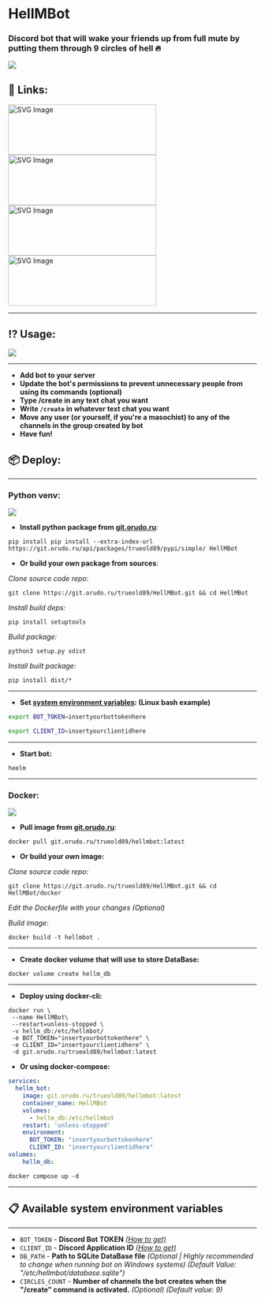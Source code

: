 # HellMBot

### Discord bot that will wake your friends up from full mute by putting them through 9 circles of hell 🔥

![](https://cdn.orudo.ru/.work/trueold89/git/hellm/Header.svg)

## 🔗 Links:
[<img src="https://cdn.orudo.ru/.work/trueold89/git/hellm/ORUDO.svg" alt="SVG Image" width="300" height="102" style="padding-right: 10px">](https://git.orudo.ru/trueold89/HellMBot)
[<img src="https://cdn.orudo.ru/.work/trueold89/git/hellm/GitHub.svg" alt="SVG Image" width="300" height="102" style="padding-right: 10px">](https://github.com/Trueold89/HellMBot)
[<img src="https://cdn.orudo.ru/.work/trueold89/git/hellm/GitLab.svg" alt="SVG Image" width="300" height="102" style="padding-right: 10px">](https://gitlab.com/Trueold89/hellmbot)
[<img src="https://cdn.orudo.ru/.work/trueold89/git/hellm/Discord.svg" alt="SVG Image" width="300" height="102" style="padding-right: 10px">](https://discord.com/oauth2/authorize?client_id=1247176574969577514)

***

## ⁉️ Usage:

![](https://cdn.orudo.ru/.work/trueold89/git/hellm/faq.svg)

---

- **Add bot to your server**
- **Update the bot's permissions to prevent unnecessary people from using its commands (optional)**
- **Type /create in any text chat you want**
- **Write `/create` in whatever text chat you want**
- **Move any user (or yourself, if you're a masochist) to any of the channels in the group created by bot**
- **Have fun!**

## 📦 Deploy:

***

### Python venv:


![](https://cdn.orudo.ru/.work/trueold89/git/hellm/python.svg)

- **Install python package from [git.orudo.ru](https://git.orudo.ru/trueold89/HellMBot/packages)**:
```shell
pip install pip install --extra-index-url https://git.orudo.ru/api/packages/trueold89/pypi/simple/ HellMBot 
```

- **Or build your own package from sources**:

*Clone source code repo:*
```shell
git clone https://git.orudo.ru/trueold89/HellMBot.git && cd HellMBot
```
*Install build deps:*
```shell
pip install setuptools
```
*Build package:*
```shell
python3 setup.py sdist
```

*Install built package:*
```shell
pip install dist/*
```

---

- **Set [system environment variables](#available-system-environment-variables): (Linux bash example)**
```bash
export BOT_TOKEN=insertyourbottokenhere
```
```bash
export CLIENT_ID=insertyourclientidhere
```

---

- **Start bot:**
```shell
heelm
```

***

### Docker:

![](https://cdn.orudo.ru/.work/trueold89/git/hellm/docker.svg)

- **Pull image from [git.orudo.ru](https://git.orudo.ru/trueold89/HellMBot/packages)**:
```shell
docker pull git.orudo.ru/trueold89/hellmbot:latest
```

- **Or build your own image:**

*Clone source code repo:*
```shell
git clone https://git.orudo.ru/trueold89/HellMBot.git && cd HellMBot/docker
```

*Edit the Dockerfile with your changes (Optional)*

*Build image:*
```shell
docker build -t hellmbot .
```

---

- **Create docker volume that will use to store DataBase:**
```shell
docker volume create hellm_db
```

---

- **Deploy using docker-cli:**
```shell
docker run \
 --name HellMBot\
 --restart=unless-stopped \
 -v hellm_db:/etc/hellmbot/
 -e BOT_TOKEN="insertyourbottokenhere" \
 -e CLIENT_ID="insertyourclientidhere" \
 -d git.orudo.ru/trueold89/hellmbot:latest
```

- **Or using docker-compose:**

```yml
services:
  hellm_bot:
    image: git.orudo.ru/trueold89/hellmbot:latest
    container_name: HellMBot 
    volumes:
      - hellm_db:/etc/hellmbot
    restart: 'unless-stopped'
    environment:
      BOT_TOKEN: "insertyourbottokenhere"
      CLIENT_ID: "insertyourclientidhere"
volumes:
    hellm_db:
```

```shell
docker compose up -d
```

***

## 📋 Available system environment variables

***

- `BOT_TOKEN` - **Discord Bot TOKEN** *[(How to get)](https://discordjs.guide/preparations/setting-up-a-bot-application.html#creating-your-bot)*
- `CLIENT_ID` - **Discord Application ID** *[(How to get)](https://docs.discordadvertising.com/getting-your-application-id)*
- `DB_PATH` - **Path to SQLite DataBase file** *(Optional | Highly recommended to change when running bot on Windows systems) (Default Value: "/etc/hellmbot/database.sqlite")*
- `CIRCLES_COUNT` - **Number of channels the bot creates when the "/create" command is activated.** *(Optional)* *(Default value: 9)*
